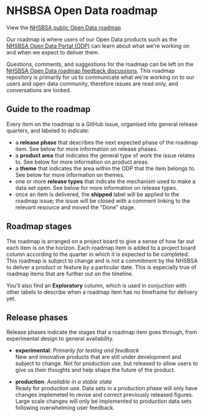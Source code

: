 # NHSBSA Open Data roadmap

View the [NHSBSA public Open Data roadmap](https://github.com/orgs/nhsbsa-data-analytics/projects/2/views/1)

Our roadmap  is where users of our Open Data products such as the [NHSBSA Open Data Portal (ODP)](https://opendata.nhsbsa.net/) can learn about what we're working on and when we expect to deliver them.

Questions, comments, and suggestions for the roadmap can be left on the [NHSBSA Open Data roadmap feedback discussions](https://github.com/nhsbsa-data-analytics/open-data-roadmap/discussions). This roadmap repository is primarily for us to communicate what we're working on to our users and open data community, therefore issues are read only, and conversations are locked.

## Guide to the roadmap

Every item on the roadmap is a GitHub issue, organised into general release quarters, and labeled to indicate:

* a **release phase** that describes the next expected phase of the roadmap item. See below for more information on release phases.
* a **product area** that indicates the general type of work the issue relates to. See below for more information on product areas.
* a **theme** that indicates the area within the ODP that the item belongs to. See below for more information on themes.
* one or more **release types** that indicate the mechanism used to make a data set open. See below for more information on release types.
* once an item is delivered, the **shipped** label will be applied to the roadmap issue; the issue will be closed with a comment linking to the relevant resource and moved the "Done" stage.

## Roadmap stages

The roadmap is arranged on a project board to give a sense of how far out each item is on the horizon. Each roadmap item is added to a project board column according to the quarter in which it is expected to be completed. This roadmap is subject to change and is not a commitment by the NHSBSA to deliver a product or feature by a particular date. This is especially true of roadmap items that are further out on the timeline.

You'll also find an **Exploratory** column, which is used in conjuction with other labels to describe when a roadmap item has no timeframe for delivery yet.

## Release phases

Release phases indicate the stages that a roadmap item goes through, from experimental design to general availability.

* **experimental**: *Primarily for testing and feedback*\
New and innovative products that are still under development and subject to change. Not for production use, but released to allow users to give us their thoughts and help shape the future of the product.

* **production**: *Available in a stable state*\
Ready for production use. Data sets in a production phase will only have changes implemeted to revise and correct previously released figures. Large scale changes will only be implemented to production data sets following overwhelming user feedback.

